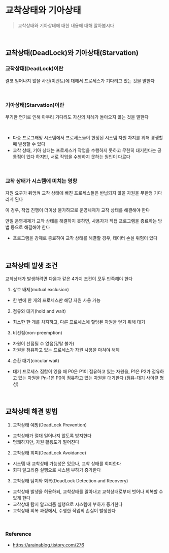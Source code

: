 # 교착상태와 기아상태
> 교착상태와 기아상태에 대한 내용에 대해 알아봅시다
<br>

## 교착상태(DeadLock)와 기아상태(Starvation)
### 교착상태(DeadLock)이란
결코 일어나지 않을 사건(이벤트)에 대해서 프로세스가 기다리고 있는 것을 말한다

<br>

### 기아상태(Starvation)이란
무기한 연기로 인해 아무리 기다려도 자신의 차례가 돌아오지 않는 것을 말한다

<br>

- 다중 프로그래밍 시스템에서 프로세스들이 한정된 시스템 자원 차지를 위해 경쟁할 때 발생할 수 있다
- 교착 상태, 기아 상태는 프로세스가 작업을 수행하지 못하고 무한히 대기한다는 공통점이 있다 하지만, 서로 작업을 수행하지 못하는 원인이 다르다

<br>

### 교착 상태가 시스템에 미치는 영향
자원 요구가 뒤엉켜 교착 상태에 빠진 프로세스들은 반납되지 않을 자원을 무한정 기다리게 된다
<br>

이 경우, 작업 진행이 더이상 불가하므로 운영체제가 교착 상태를 해결해야 한다
<br>

만일 운영체제가 교착 상태를 해결하지 못하면, 사용자가 직접 프로그램을 종료하는 방법 등으로 해결해야 한다
- 프로그램을 강제로 종료하여 교착 상태를 해결할 경우, 데이터 손실 위험이 있다

<br>

## 교착상태 발생 조건
교착상태가 발생하려면 다음과 같은 4가지 조건이 모두 만족해야 한다
1. 상호 배제(mutual exclusion)
  - 한 번에 한 개의 프로세스만 해당 자원 사용 가능
2. 점유와 대기(hold and wait)
  - 최소한 한 개를 차지하고, 다른 프로세스에 할당된 자원을 얻기 위해 대기
3. 비선점(non-preemption)
  - 자원이 선점될 수 없음(강탈 불가)
  - 자원을 점유하고 있는 프로세스가 자원 사용을 마쳐야 해제
4. 순환 대기(circular wait)
  - 대기 프로세스 집합이 있을 때 P0은 P1이 점유하고 있는 자원을, P1은 P2가 점유하고 있는 자원을 Pn-1은 P0이 점유하고 있는 자원을 대기한다 (점유-대기 사이클 형성)

<br>

## 교착상태 해결 방법
1. 교착상태 예방(DeadLock Prevention)
  - 교착상태가 절대 일어나지 않도록 방지한다
  - 명쾌하지만, 자원 활용도가 떨어진다

2. 교착상태 회피(DeadLock Avoidance)
  - 시스템 내 교착상태 가능성은 있으나, 교착 상태를 회피한다
  - 회피 알고리즘 실행으로 시스템 부하가 증가한다

3. 교착상태 탐지와 회복(DeadLock Detection and Recovery)
  - 교착상태 발생을 허용하되, 교착상태를 알아내고 교착상태로부터 벗어나 회복할 수 있게 한다
  - 교착상태 탐지 알고리즘 실행으로 시스템에 부하가 증가한다
  - 교착상태 회복 과정에서, 수행한 작업의 손실이 발생한다

<br>

### Reference
- https://arainablog.tistory.com/276

